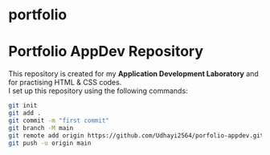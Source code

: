 # portfolio
# Portfolio AppDev Repository

This repository is created for my **Application Development Laboratory** and for practising HTML & CSS codes.  
I set up this repository using the following commands:  

```bash
git init
git add .
git commit -m "first commit"
git branch -M main
git remote add origin https://github.com/Udhayi2564/porfolio-appdev.git
git push -u origin main

